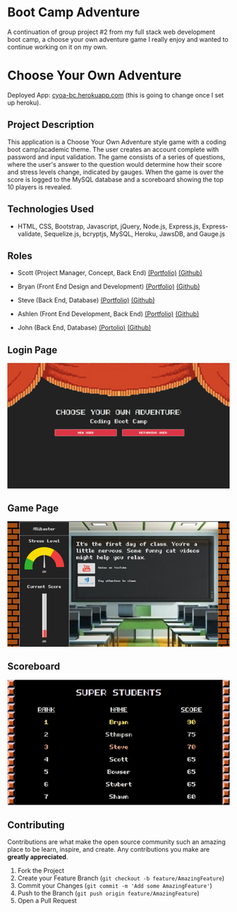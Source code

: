 # Boot Camp Adventure

A continuation of group project #2 from my full stack web development boot camp, a choose your own adventure game I really enjoy and wanted to continue working on it on my own.


# Choose Your Own Adventure


Deployed App: [cyoa-bc.herokuapp.com](https://cyoa-bc.herokuapp.com) (this is going to change once I set up heroku).


## Project Description


This application is a Choose Your Own Adventure style game with a coding boot camp/academic theme.  The user creates an account complete with password and input validation.  The game consists of a series of questions, where the user's answer to the question would determine how their score and stress levels change, indicated by gauges.  When the game is over the score is logged to the MySQL database and a scoreboard showing the top 10 players is revealed.


## Technologies Used


* HTML, CSS, Bootstrap, Javascript, jQuery, Node.js, Express.js, Express-validate, Sequelize.js, bcryptjs, MySQL, Heroku, JawsDB, and Gauge.js


## Roles


* Scott (Project Manager, Concept, Back End) [(Portfolio)](http://scottandersondev.com/) [(Github)](https://github.com/scotttanderson)

* Bryan (Front End Design and Development) [(Portfolio)](https://bryanbloomquist.com) [(Github)](https://github.com/bryanbloomquist)

* Steve (Back End, Database) [(Portfolio)](https://sthmpsn.github.io/) [(Github)](https://github.com/sthmpsn)

* Ashlen (Front End Development, Back End) [(Portfolio)](https://ashlenbruns.github.io/) [(Github)](https://github.com/ashlenbruns)

* John (Back End, Database) [(Portolio)](https://evanjo03.github.io/) [(Github)](https://github.com/evanjo03)


## Login Page


![Screenshot](./images/s1.png)


## Game Page


![Screenshot](./images/s2.png)


## Scoreboard


![Screenshot](./images/s3.png)


## Contributing 


Contributions are what make the open source community such an amazing place to be learn, inspire, and create. Any contributions you make are **greatly appreciated**.

1. Fork the Project
2. Create your Feature Branch (`git checkout -b feature/AmazingFeature`)
3. Commit your Changes (`git commit -m 'Add some AmazingFeature'`)
4. Push to the Branch (`git push origin feature/AmazingFeature`)
5. Open a Pull Request